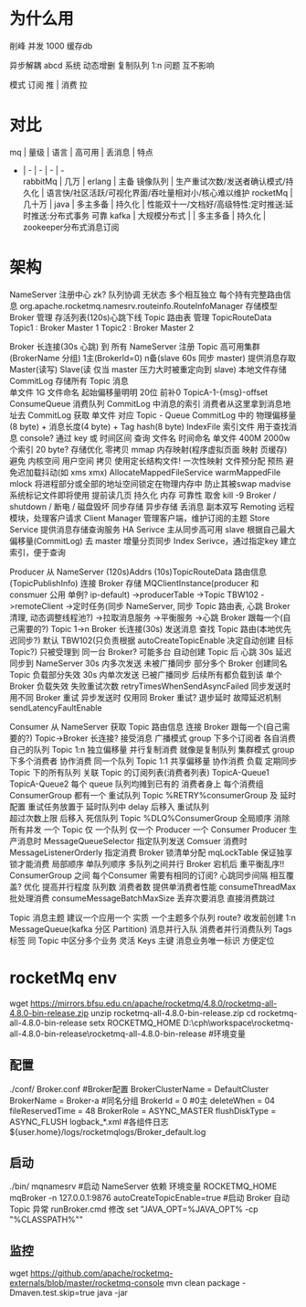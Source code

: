 
# 为什么用

削峰  并发 1000  缓存db

异步解耦  abcd 系统 动态增删 复制队列 1:n 问题 互不影响

模式 订阅 推 | 消费 拉  


# 对比

mq  |   量级  |   语言  |  高可用 | 丢消息 |  特点
-   |    -    |   -    |  - | -   
rabbitMq | 几万 | erlang | 主备 镜像队列 | 生产重试次数/发送者确认模式/持久化 | 语言快/社区活跃/可视化界面/吞吐量相对小/核心难以维护
rocketMq | 几十万 | java | 多主多备 | 持久化 | 性能双十一/文档好/高级特性:定时推送:延时推送:分布式事务 可靠
kafka | 大规模分布式 | | 多主多备 | 持久化 | zookeeper分布式消息订阅




# 架构

NameServer 注册中心 zk? 队列协调 无状态 多个相互独立 每个持有完整路由信息
org.apache.rocketmq.namesrv.routeinfo.RouteInfoManager 存储模型
        Broker 管理 存活列表(120s)心跳下线
        Topic 路由表  管理 TopicRouteData 
            Topic1 : Broker Master 1
            Topic2 : Broker Master 2
                        
                        
Broker 长连接(30s 心跳) 到 所有 NameServer 注册 Topic 高可用集群(BrokerName 分组) 1主(BrokerId=0) n备(slave 60s 同步 master)
        提供消息存取 Master(读写) Slave(读 仅当 master 压力大时被重定向到 slave)
        本地文件存储
            CommitLog   存储所有 Topic 消息  
                单文件 1G 
                文件命名 起始偏移量明明 20位 前补0
                TopicA-1-{msg}-offset
            ConsumeQueue    消费队列 CommitLog 中消息的索引 消费者从这里拿到消息地址去 CommitLog 获取 
                单文件 对应 Topic - Queue
                CommitLog 中的 物理偏移量(8 byte) + 消息长度(4 byte) + Tag hash(8 byte)
            IndexFile   索引文件 用于查找消息 console?
                通过 key 或 时间区间 查询
                文件名 时间命名 
                单文件 400M 2000w个索引 20 byte?
            存储优化
                零拷贝 mmap 内存映射(程序虚拟页面 映射 页缓存) 避免 内核空间 用户空间 拷贝 使用定长结构文件! 一次性映射
                文件预分配 预热 避免迟加载抖动(如 xms xmx) AllocateMappedFileService warmMappedFile 
                    mlock   将进程部分或全部的地址空间锁定在物理内存中 防止其被swap
                    madvise 系统标记文件即将使用 提前读几页
            持久化 内存 可靠性 取舍
                kill -9 Broker / shutdown / 断电 / 磁盘毁坏
                同步存储
                异步存储 丢消息
                副本双写
        Remoting 远程模块，处理客户请求
        Client Manager 管理客户端，维护订阅的主题
        Store Service 提供消息存储查询服务
        HA Serivce  主从同步高可用 slave 根据自己最大偏移量(CommitLog) 去 master 增量分页同步 
        Index Serivce，通过指定key 建立索引，便于查询
        
        
        
Producer 从 NameServer (120s)Addrs (10s)TopicRouteData 路由信息(TopicPublishInfo) 连接 Broker 存储
        MQClientInstance(producer 和 consmuer 公用 单例? ip-default)
        ->producerTable
        ->Topic TBW102
        ->remoteClient
        ->定时任务(同步 NameServer, 同步 Topic 路由表, 心跳 Broker 清理, 动态调整线程池?)
        ->拉取消息服务
        ->平衡服务
        ->心跳 Broker
        跟每一个(自己需要的?) Topic 1->n Broker 长连接(30s) 发送消息
            查找 Topic 路由(本地优先 迟同步?) 
                默认 TBW102(只负责根据 autoCreateTopicEnable 决定自动创建 目标 Topic?) 
                    只被受理到 同一台 Broker? 可能多台
                    自动创建 Topic 后 心跳 30s 延迟同步到 NameServer 
                        30s 内多次发送 未被广播同步 部分多个 Broker 创建同名 Topic 负载部分失效
                        30s 内单次发送 已被广播同步 后续所有都负载到该 单个 Broker 负载失效
            失败重试次数 retryTimesWhenSendAsyncFailed
                同步发送时 用不同 Broker 重试
                异步发送时 仅用同 Broker 重试? 
                    退步延时 故障延迟机制 sendLatencyFaultEnable
                    
                  

Consumer  从 NameServer 获取 Topic 路由信息 连接 Broker 
        跟每一个(自己需要的?) Topic->Broker 长连接? 接受消息
        广播模式    group 下多个订阅者 各自消费 自己的队列 Topic 1:n 独立偏移量 并行复制消费 就像是复制队列
        集群模式    group 下多个消费者 协作消费 同一个队列 Topic 1:1 共享偏移量 协作消费
        负载 定期同步 Topic 下的所有队列 关联 Topic 的订阅列表(消费者列表)
            TopicA-Queue1
            TopicA-Queue2
            每个 queue 队列均摊到已有的 消费者身上
        每个消费组 ConsumerGroup  都有一个 重试队列 Topic %RETRY%consumerGroup 及 延时配置
            重试任务放置于 延时队列中 delay 后移入 重试队列                  
            超过次数上限 后移入 死信队列 Topic %DLQ%ConsumerGroup
        全局顺序 
            消除所有并发 一个 Topic 仅 一个队列 仅一个 Producer 一个 Consumer 
            Producer 生产消息时 MessageQueueSelector 指定队列发送 
            Comsuer 消费时 MessageListenerOrderly 指定消费
            Broker 锁清单分配 mqLockTable 保证独享锁才能消费
        局部顺序
            单队列顺序 多队列之间并行
        Broker 宕机后 重平衡乱序!!
        ConsumerGroup 之间 每个Consumer 需要有相同的订阅? 心跳同步间隔 相互覆盖?
        优化
            提高并行程度 队列数 消费者数 提供单消费者性能 consumeThreadMax
            批处理消费 consumeMessageBatchMaxSize 
            丢弃次要消息 直接消费跳过

Topic 消息主题 建议一个应用一个 实质 一个主题多个队列 route? 收发前创建 
1:n
MessageQueue(kafka 分区 Partition) 消息并行入队 消费者并行消费队列
Tags 标签 同 Topic 中区分多个业务 灵活
Keys 主键 消息业务唯一标识 方便定位



# rocketMq env
wget https://mirrors.bfsu.edu.cn/apache/rocketmq/4.8.0/rocketmq-all-4.8.0-bin-release.zip
unzip rocketmq-all-4.8.0-bin-release.zip
cd rocketmq-all-4.8.0-bin-release
setx ROCKETMQ_HOME D:\cph\workspace\rocketmq-all-4.8.0-bin-release\rocketmq-all-4.8.0-bin-release   #环境变量

## 配置
./conf/
    Broker.conf #Broker配置
        BrokerClusterName = DefaultCluster
        BrokerName = Broker-a   #同名分组
        BrokerId = 0    #0主
        deleteWhen = 04
        fileReservedTime = 48
        BrokerRole = ASYNC_MASTER
        flushDiskType = ASYNC_FLUSH
    logback_*.xml   #各组件日志
        ${user.home}/logs/rocketmqlogs/Broker_default.log

## 启动
./bin/
    mqnamesrv   #启动 NameServer 依赖 环境变量 ROCKETMQ_HOME
    mqBroker -n 127.0.0.1:9876 autoCreateTopicEnable=true #启动 Broker 自动 Topic 异常 runBroker.cmd 修改 set "JAVA_OPT=%JAVA_OPT% -cp "%CLASSPATH%""

## 监控
wget https://github.com/apache/rocketmq-externals/blob/master/rocketmq-console
mvn clean package -Dmaven.test.skip=true
java -jar  
